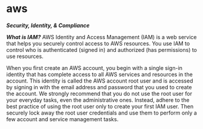 # aws

***Security, Identity, & Compliance***

*****What is IAM?*****
AWS Identity and Access Management (IAM) is a web service that helps you securely control access to AWS resources.
You use IAM to control who is authenticated (signed in) and authorized (has permissions) to use resources.

When you first create an AWS account, you begin with a single sign-in identity that has complete access to all AWS services
and resources in the account. This identity is called the AWS account root user and is accessed by signing in with the email address
and password that you used to create the account. We strongly recommend that you do not use the root user for your everyday tasks,
even the administrative ones. Instead, adhere to the best practice of using the root user only to create your first IAM user. 
Then securely lock away the root user credentials and use them to perform only a few account and service management tasks.



